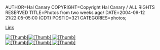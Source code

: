 AUTHOR=Hal Canary
COPYRIGHT=Copyright Hal Canary / ALL RIGHTS RESERVED
TITLE=Photos from two weeks ago/
DATE=2004-09-12 21:22:05-05:00 (CDT)
POSTID=321
CATEGORIES=photos;

[Link](https://halcanary.org/p/photo-2004-08-29)

 [![[Thumb]](https://halcanary.org/photos/thumb/2004-08-29-img_1484.jpg)](https://halcanary.org/photos/2004-08-29-img_1484.jpg)[![[Thumb]](https://halcanary.org/photos/thumb/2004-08-29-img_1487.jpg) ](https://halcanary.org/photos/2004-08-29-img_1487.jpg)[![[Thumb]](https://halcanary.org/photos/thumb/2004-08-29-img_1488.jpg)](https://halcanary.org/photos/2004-08-29-img_1488.jpg)  
 [![[Thumb]](https://halcanary.org/photos/thumb/2004-08-29-img_1492.jpg)](https://halcanary.org/photos/2004-08-29-img_1492.jpg)[![[Thumb]](https://halcanary.org/photos/thumb/2004-08-29-img_1494.jpg) ](https://halcanary.org/photos/2004-08-29-img_1494.jpg)[![[Thumb]](https://halcanary.org/photos/thumb/2004-08-29-img_1496.jpg)](https://halcanary.org/photos/2004-08-29-img_1496.jpg)
